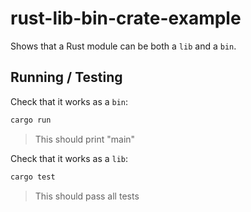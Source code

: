 # rust-lib-bin-crate-example

Shows that a Rust module can be both a `lib` and a `bin`.

## Running / Testing

Check that it works as a `bin`:

```bash
cargo run
```

> This should print "main"

Check that it works as a `lib`:

```bash
cargo test
```

> This should pass all tests
